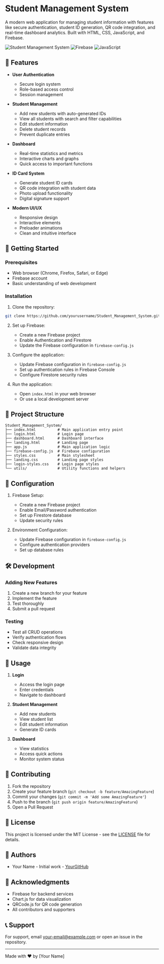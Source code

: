 # Student Management System

A modern web application for managing student information with features like secure authentication, student ID generation, QR code integration, and real-time dashboard analytics. Built with HTML, CSS, JavaScript, and Firebase.

![Student Management System](https://img.shields.io/badge/Status-Active-brightgreen)
![Firebase](https://img.shields.io/badge/Firebase-FFCA28?style=flat&logo=firebase&logoColor=black)
![JavaScript](https://img.shields.io/badge/JavaScript-F7DF1E?style=flat&logo=javascript&logoColor=black)

## 🌟 Features

- **User Authentication**
  - Secure login system
  - Role-based access control
  - Session management

- **Student Management**
  - Add new students with auto-generated IDs
  - View all students with search and filter capabilities
  - Edit student information
  - Delete student records
  - Prevent duplicate entries

- **Dashboard**
  - Real-time statistics and metrics
  - Interactive charts and graphs
  - Quick access to important functions

- **ID Card System**
  - Generate student ID cards
  - QR code integration with student data
  - Photo upload functionality
  - Digital signature support

- **Modern UI/UX**
  - Responsive design
  - Interactive elements
  - Preloader animations
  - Clean and intuitive interface

## 🚀 Getting Started

### Prerequisites
- Web browser (Chrome, Firefox, Safari, or Edge)
- Firebase account
- Basic understanding of web development

### Installation

1. Clone the repository:
```bash
git clone https://github.com/yourusername/Student_Management_System.git
```

2. Set up Firebase:
   - Create a new Firebase project
   - Enable Authentication and Firestore
   - Update the Firebase configuration in `firebase-config.js`

3. Configure the application:
   - Update Firebase configuration in `firebase-config.js`
   - Set up authentication rules in Firebase Console
   - Configure Firestore security rules

4. Run the application:
   - Open `index.html` in your web browser
   - Or use a local development server

## 📁 Project Structure

```
Student_Management_System/
├── index.html          # Main application entry point
├── login.html          # Login page
├── dashboard.html      # Dashboard interface
├── landing.html        # Landing page
├── app.js              # Main application logic
├── firebase-config.js  # Firebase configuration
├── styles.css          # Main stylesheet
├── landing.css         # Landing page styles
├── login-styles.css    # Login page styles
└── utils/              # Utility functions and helpers
```

## 🔧 Configuration

1. Firebase Setup:
   - Create a new Firebase project
   - Enable Email/Password authentication
   - Set up Firestore database
   - Update security rules

2. Environment Configuration:
   - Update Firebase configuration in `firebase-config.js`
   - Configure authentication providers
   - Set up database rules

## 🛠️ Development

### Adding New Features
1. Create a new branch for your feature
2. Implement the feature
3. Test thoroughly
4. Submit a pull request

### Testing
- Test all CRUD operations
- Verify authentication flows
- Check responsive design
- Validate data integrity

## 📝 Usage

1. **Login**
   - Access the login page
   - Enter credentials
   - Navigate to dashboard

2. **Student Management**
   - Add new students
   - View student list
   - Edit student information
   - Generate ID cards

3. **Dashboard**
   - View statistics
   - Access quick actions
   - Monitor system status

## 🤝 Contributing

1. Fork the repository
2. Create your feature branch (`git checkout -b feature/AmazingFeature`)
3. Commit your changes (`git commit -m 'Add some AmazingFeature'`)
4. Push to the branch (`git push origin feature/AmazingFeature`)
5. Open a Pull Request

## 📄 License

This project is licensed under the MIT License - see the [LICENSE](LICENSE) file for details.

## 👥 Authors

- Your Name - Initial work - [YourGitHub](https://github.com/yourusername)

## 🙏 Acknowledgments

- Firebase for backend services
- Chart.js for data visualization
- QRCode.js for QR code generation
- All contributors and supporters

## 📞 Support

For support, email your-email@example.com or open an issue in the repository.

---

Made with ❤️ by [Your Name]
